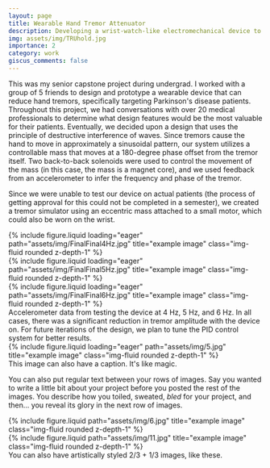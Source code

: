 ```yaml
---
layout: page
title: Wearable Hand Tremor Attenuator
description: Developing a wrist-watch-like electromechanical device to actively reduce hand tremors.
img: assets/img/TRUhold.jpg
importance: 2
category: work
giscus_comments: false
---
```


This was my senior capstone project during undergrad. I worked with a group of 5 friends to design and prototype a wearable device that can reduce hand tremors, specifically targeting Parkinson's disease patients. Throughout this project, we had conversations with over 20 medical professionals to determine what design features would be the most valuable for their patients. Eventually, we decided upon a design that uses the principle of destructive interference of waves. Since tremors cause the hand to move in approximately a sinusoidal pattern, our system utilizes a controllable mass that moves at a 180-degree phase offset from the tremor itself. Two back-to-back solenoids were used to control the movement of the mass (in this case, the mass is a magnet core), and we used feedback from an accelerometer to infer the frequency and phase of the tremor.

Since we were unable to test our device on actual patients (the process of getting approval for this could not be completed in a semester), we created a tremor simulator using an eccentric mass attached to a small motor, which could also be worn on the wrist. 

<div class="row">
    <div class="col-sm mt-3 mt-md-0">
        {% include figure.liquid loading="eager" path="assets/img/FinalFinal4Hz.jpg" title="example image" class="img-fluid rounded z-depth-1" %}
    </div>
    <div class="col-sm mt-3 mt-md-0">
        {% include figure.liquid loading="eager" path="assets/img/FinalFinal5Hz.jpg" title="example image" class="img-fluid rounded z-depth-1" %}
    </div>
    <div class="col-sm mt-3 mt-md-0">
        {% include figure.liquid loading="eager" path="assets/img/FinalFinal6Hz.jpg" title="example image" class="img-fluid rounded z-depth-1" %}
    </div>
</div>
<div class="caption">
    Accelerometer data from testing the device at 4 Hz, 5 Hz, and 6 Hz. In all cases, there was a significant reduction in tremor amplitude with the device on. For future iterations of the design, we plan to tune the PID control system for better results.
</div>
<div class="row">
    <div class="col-sm mt-3 mt-md-0">
        {% include figure.liquid loading="eager" path="assets/img/5.jpg" title="example image" class="img-fluid rounded z-depth-1" %}
    </div>
</div>
<div class="caption">
    This image can also have a caption. It's like magic.
</div>

You can also put regular text between your rows of images.
Say you wanted to write a little bit about your project before you posted the rest of the images.
You describe how you toiled, sweated, _bled_ for your project, and then... you reveal its glory in the next row of images.

<div class="row justify-content-sm-center">
    <div class="col-sm-8 mt-3 mt-md-0">
        {% include figure.liquid path="assets/img/6.jpg" title="example image" class="img-fluid rounded z-depth-1" %}
    </div>
    <div class="col-sm-4 mt-3 mt-md-0">
        {% include figure.liquid path="assets/img/11.jpg" title="example image" class="img-fluid rounded z-depth-1" %}
    </div>
</div>
<div class="caption">
    You can also have artistically styled 2/3 + 1/3 images, like these.
</div>

